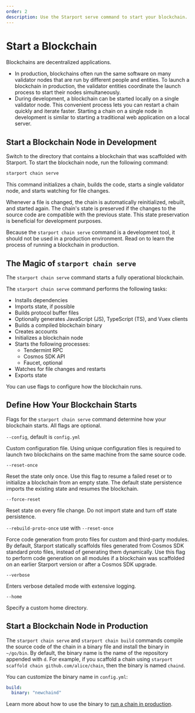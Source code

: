 ```yaml
---
order: 2
description: Use the Starport serve command to start your blockchain.
---
```


# Start a Blockchain

Blockchains are decentralized applications.

- In production, blockchains often run the same software on many validator nodes that are run by different people and entities. To launch a blockchain in production, the validator entities coordinate the launch process to start their nodes simultaneously.
- During development, a blockchain can be started locally on a single validator node. This convenient process lets you can restart a chain quickly and iterate faster. Starting a chain on a single node in development is similar to starting a traditional web application on a local server.

## Start a Blockchain Node in Development

Switch to the directory that contains a blockchain that was scaffolded with Starport. To start the blockchain node, run the following command:

```bash
starport chain serve
```

This command initializes a chain, builds the code, starts a single validator node, and starts watching for file changes.

Whenever a file is changed, the chain is automatically reinitialized, rebuilt, and started again. The chain's state is preserved if the changes to the source code are compatible with the previous state. This state preservation is beneficial for development purposes.

Because the `starport chain serve` command is a development tool, it should not be used in a production environment. Read on to learn the process of running a blockchain in production.

## The Magic of `starport chain serve`

The `starport chain serve` command starts a fully operational blockchain.

The `starport chain serve` command performs the following tasks:

- Installs dependencies
- Imports state, if possible
- Builds protocol buffer files
- Optionally generates JavaScript (JS), TypeScript (TS), and Vuex clients
- Builds a compiled blockchain binary
- Creates accounts
- Initializes a blockchain node
- Starts the following processes:
  - Tendermint RPC
  - Cosmos SDK API
  - Faucet, optional
- Watches for file changes and restarts
- Exports state

You can use flags to configure how the blockchain runs. 

## Define How Your Blockchain Starts

Flags for the `starport chain serve` command determine how your blockchain starts. All flags are optional.

`--config`, default is `config.yml`

Custom configuration file. Using unique configuration files is required to launch two blockchains on the same machine from the same source code.

`--reset-once`

Reset the state only once. Use this flag to resume a failed reset or to initialize a blockchain from an empty state. The default state persistence imports the existing state and resumes the blockchain.

`--force-reset`

Reset state on every file change. Do not import state and turn off state persistence.

`--rebuild-proto-once` use with `--reset-once`

Force code generation from proto files for custom and third-party modules. By default, Starport statically scaffolds files generated from Cosmos SDK standard proto files, instead of generating them dynamically. Use this flag to perform code generation on all modules if a blockchain was scaffolded on an earlier Starport version or after a Cosmos SDK upgrade.

`--verbose`

Enters verbose detailed mode with extensive logging.

`--home`

Specify a custom home directory.

## Start a Blockchain Node in Production

The `starport chain serve` and `starport chain build` commands compile the source code of the chain in a binary file and install the binary in `~/go/bin`. By default, the binary name is the name of the repository appended with `d`. For example, if you scaffold a chain using `starport scaffold chain github.com/alice/chain`, then the binary is named `chaind`.

You can customize the binary name in `config.yml`:

```yml
build:
  binary: "newchaind"
```

Learn more about how to use the binary to [run a chain in production](https://docs.cosmos.network/master/run-node/run-node.html).
